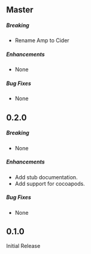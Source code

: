 ## Master

##### Breaking

* Rename Amp to Cider

##### Enhancements

* None

##### Bug Fixes

* None

## 0.2.0

##### Breaking

* None

##### Enhancements

* Add stub documentation.
* Add support for cocoapods.

##### Bug Fixes

* None

## 0.1.0

Initial Release
